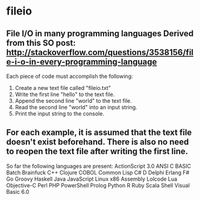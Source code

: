 fileio
======

File I/O in many programming languages
Derived from this SO post:
http://stackoverflow.com/questions/3538156/file-i-o-in-every-programming-language
---------
Each piece of code must accomplish the following:
1. Create a new text file called "fileio.txt"
2. Write the first line "hello" to the text file.
3. Append the second line "world" to the text file.
4. Read the second line "world" into an input string.
5. Print the input string to the console.

For each example, it is assumed that the text file doesn't exist beforehand. There is also no need to reopen the text file after writing the first line.
---------
So far the following languages are present:
ActionScript 3.0
ANSI C
BASIC
Batch
Brainfuck
C++
Clojure
COBOL
Common Lisp
C#
D
Delphi
Erlang
F#
Go
Groovy
Haskell
Java
JavaScript
Linux x86 Assembly
Lolcode
Lua
Objective-C
Perl
PHP
PowerShell
Prolog
Python
R
Ruby
Scala
Shell
Visual Basic 6.0
